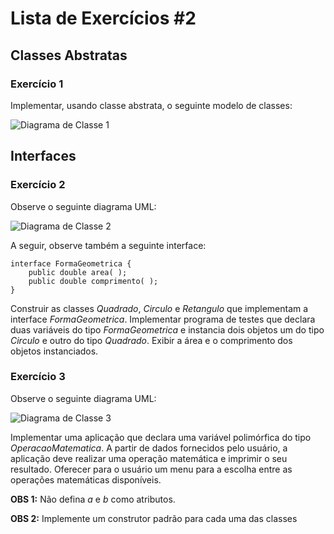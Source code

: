 # Lista de Exercícios #2

## Classes Abstratas

### **Exercício 1**

Implementar, usando classe abstrata, o seguinte modelo de classes:

![Diagrama de Classe 1](./assets/diagrama-1.jpg "Diagrama de Classe 1")

## Interfaces

### **Exercício 2**

Observe o seguinte diagrama UML:

![Diagrama de Classe 2](./assets/diagrama-2.jpg "Diagrama de Classe 2")

A seguir, observe também a seguinte interface:

    interface FormaGeometrica {
        public double area( );
        public double comprimento( );
    }

Construir as classes *Quadrado*, *Circulo* e *Retangulo* que implementam a interface *FormaGeometrica*. Implementar programa de testes que declara duas variáveis do tipo *FormaGeometrica* e instancia dois objetos um do tipo *Circulo* e outro do tipo *Quadrado*. Exibir a área e o comprimento dos objetos instanciados.

### **Exercício 3**

Observe o seguinte diagrama UML:

![Diagrama de Classe 3](./assets/diagrama-3.jpg "Diagrama de Classe 3")

Implementar uma aplicação que declara uma variável polimórfica do tipo *OperacaoMatematica*. A partir de dados fornecidos pelo usuário, a aplicação deve realizar uma operação matemática e imprimir o seu resultado. Oferecer para o usuário um menu para a escolha entre as operações matemáticas disponíveis.

**OBS 1:** Não defina *a* e *b* como atributos.

**OBS 2:** Implemente um construtor padrão para cada uma das classes